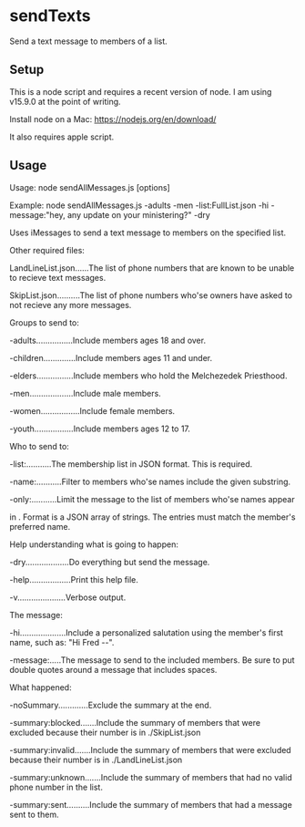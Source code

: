 # sendTexts
Send a text message to members of a list.

## Setup
This is a node script and requires a recent version of node.  I am using v15.9.0 at the point of writing.  

Install node on a Mac: https://nodejs.org/en/download/

It also requires apple script.

## Usage
Usage: node sendAllMessages.js \[options\]

Example: node sendAllMessages.js -adults -men -list:FullList.json -hi -message:"hey, any update on your ministering?" -dry

Uses iMessages to send a text message to members on the specified list.

Other required files:

LandLineList.json......The list of phone numbers that are known to be unable to recieve text messages.

SkipList.json..........The list of phone numbers who'se owners have asked to not recieve any more messages.


Groups to send to:

-adults................Include members ages 18 and over.

-children..............Include members ages 11 and under.

-elders................Include members who hold the Melchezedek Priesthood.

-men...................Include male members.

-women.................Include female members.

-youth.................Include members ages 12 to 17.

Who to send to:

-list:<file>...........The membership list in JSON format. This is required.

-name:<name>...........Filter to members who'se names include the given substring.

-only:<list>...........Limit the message to the list of members who'se names appear 

in <list>.  Format is a JSON array of strings.  The entries must match the member's preferred name.


Help understanding what is going to happen:

-dry...................Do everything but send the message.

-help..................Print this help file.

-v.....................Verbose output.


The message:

-hi....................Include a personalized salutation using the member's first 
name, such as: "Hi Fred --".

-message:<message>.....The message to send to the included members.  Be sure to put double quotes around a message that includes spaces.


What happened:

-noSummary.............Exclude the summary at the end.

-summary:blocked.......Include the summary of members that were excluded because their number is in ./SkipList.json

-summary:invalid.......Include the summary of members that were excluded because their number is in ./LandLineList.json

-summary:unknown.......Include the summary of members that had no valid phone number in the list.

-summary:sent..........Include the summary of members that had a message sent to them.
